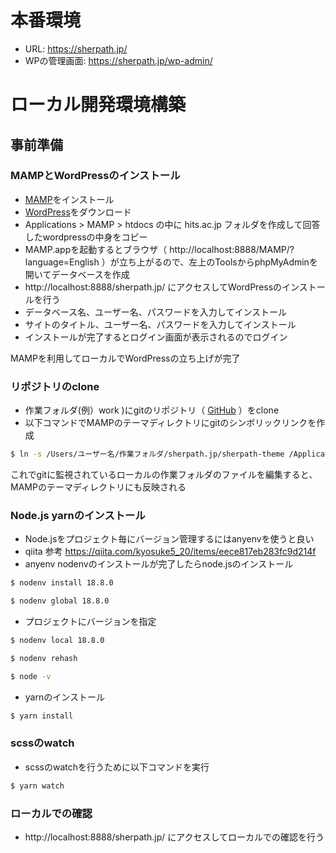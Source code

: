 # 本番環境
- URL: https://sherpath.jp/
- WPの管理画面: https://sherpath.jp/wp-admin/


# ローカル開発環境構築

## 事前準備

### MAMPとWordPressのインストール
- [MAMP](https://www.mamp.info/en/downloads/)をインストール
- [WordPress](https://ja.wordpress.org/download/)をダウンロード
- Applications > MAMP > htdocs の中に hits.ac.jp フォルダを作成して回答したwordpressの中身をコピー
- MAMP.appを起動するとブラウザ（ http://localhost:8888/MAMP/?language=English ）が立ち上がるので、左上のToolsからphpMyAdminを開いてデータベースを作成
- http://localhost:8888/sherpath.jp/ にアクセスしてWordPressのインストールを行う
- データベース名、ユーザー名、パスワードを入力してインストール
- サイトのタイトル、ユーザー名、パスワードを入力してインストール
- インストールが完了するとログイン画面が表示されるのでログイン

MAMPを利用してローカルでWordPressの立ち上げが完了


### リポジトリのclone
- 作業フォルダ(例）work )にgitのリポジトリ（ [GitHub](https://github.com/TakFwr/sherpath.jp.git) ）をclone
- 以下コマンドでMAMPのテーマディレクトリにgitのシンボリックリンクを作成
```bash
$ ln -s /Users/ユーザー名/作業フォルダ/sherpath.jp/sherpath-theme /Applications/MAMP/htdocs/sherpath.jp/wp-content/themes/sherpath-theme
```

これでgitに監視されているローカルの作業フォルダのファイルを編集すると、MAMPのテーマディレクトリにも反映される

### Node.js yarnのインストール
- Node.jsをプロジェクト毎にバージョン管理するにはanyenvを使うと良い
- qiita 参考 https://qiita.com/kyosuke5_20/items/eece817eb283fc9d214f
- anyenv nodenvのインストールが完了したらnode.jsのインストール
```bash
$ nodenv install 18.8.0
```
```bash
$ nodenv global 18.8.0
```
- プロジェクトにバージョンを指定
```bash
$ nodenv local 18.8.0
```
```bash
$ nodenv rehash
```
```bash
$ node -v
```
- yarnのインストール
```bash
$ yarn install
```

### scssのwatch
- scssのwatchを行うために以下コマンドを実行
```bash
$ yarn watch
```

### ローカルでの確認
- http://localhost:8888/sherpath.jp/ にアクセスしてローカルでの確認を行う